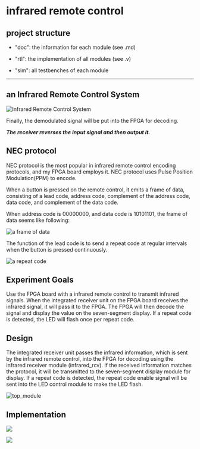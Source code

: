 # infrared remote control
## project structure
- "doc": the information for each module (see .md)

- "rtl": the implementation of all modules (see .v)

- "sim": all testbenches of each module

***
## an Infrared Remote Control System

![Infrared Remote Control System](https://github.com/KaihaoYuHW/Verilog_infrared-remote-control/blob/main/doc/Infrared%20Remote%20Control%20System.png)

Finally, the demodulated signal will be put into the FPGA for decoding.

***The receiver reverses the input signal and then output it.***

## NEC protocol

NEC protocol is the most popular in infrared remote control encoding protocols, and my FPGA board employs it. NEC protocol uses Pulse Position Modulation(PPM) to encode. 

When a button is pressed on the remote control, it emits a frame of data, consisting of a lead code, address code, complement of the address code, data code, and complement of the data code.

When address code is 00000000, and data code is 10101101, the frame of data seems like following: 

![a frame of data](https://github.com/KaihaoYuHW/Verilog_infrared-remote-control/blob/main/doc/a%20frame%20of%20data.png)

The function of the lead code is to send a repeat code at regular intervals when the button is pressed continuously.

![a repeat code](https://github.com/KaihaoYuHW/Verilog_infrared-remote-control/blob/main/doc/a%20repeat%20code.png)

## Experiment Goals

Use the FPGA board with a infrared remote control to transmit infrared signals. When the integrated receiver unit on the FPGA board receives the infrared signal, it will pass it to the FPGA. The FPGA will then decode the signal and display the value on the seven-segment display. If a repeat code is detected, the LED will flash once per repeat code.

## Design

The integrated receiver unit passes the infrared information, which is sent by the infrared remote control, into the FPGA for decoding using the infrared receiver module (infrared_rcv). If the received information matches the protocol, it will be transmitted to the seven-segment display module for display. If a repeat code is detected, the repeat code enable signal will be sent into the LED control module to make the LED flash.

![top_module](https://github.com/KaihaoYuHW/Verilog_infrared-remote-control/blob/main/doc/top_module.png)

## Implementation

![](E:\IC_design\Verilog\FPGA_S6\infrared_rcv\doc\infrared_rcv_waveform1.png)

![](E:\IC_design\Verilog\FPGA_S6\infrared_rcv\doc\infrared_rcv_waveform2.png)
